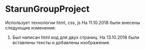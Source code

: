 # StarunGroupProject
Использует технологии html, css, js
На 11.10.2018 были внесены следующие изменения:
1. Был написан html код для двух страниц.
На 13.10.2018 были вставлены тексты и добавлены изображения.
